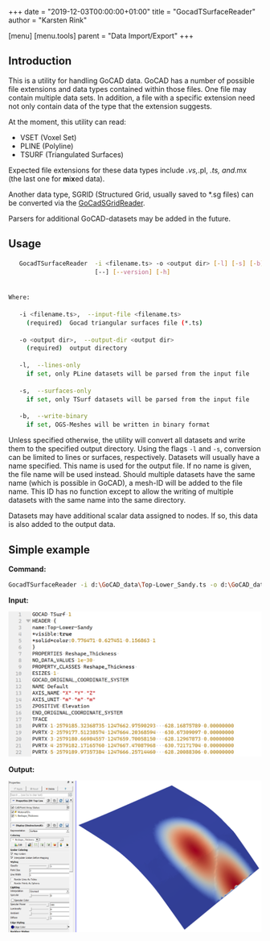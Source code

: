 +++
date = "2019-12-03T00:00:00+01:00"
title = "GocadTSurfaceReader"
author = "Karsten Rink"

[menu]
  [menu.tools]
    parent = "Data Import/Export"
+++

## Introduction

This is a utility for handling GoCAD data. GoCAD has a number of possible file extensions and data types contained within those files. One file may contain multiple data sets. In addition, a file with a specific extension need not only contain data of the type that the extension suggests.

At the moment, this utility can read:

* VSET (Voxel Set)
* PLINE (Polyline)
* TSURF (Triangulated Surfaces)

Expected file extensions for these data types include *.vs,*.pl, *.ts, and*.mx (the last one for **m**i**x**ed data).

Another data type, SGRID (Structured Grid, usually saved to *.sg files) can be converted via the [GoCadSGridReader](../../meshing/gocadsgridreader).

Parsers for additional GoCAD-datasets may be added in the future.

## Usage

```bash
   GocadTSurfaceReader  -i <filename.ts> -o <output dir> [-l] [-s] [-b]
                        [--] [--version] [-h]


Where:

   -i <filename.ts>,  --input-file <filename.ts>
     (required)  Gocad triangular surfaces file (*.ts)

   -o <output dir>,  --output-dir <output dir>
     (required)  output directory

   -l,  --lines-only
     if set, only PLine datasets will be parsed from the input file

   -s,  --surfaces-only
     if set, only TSurf datasets will be parsed from the input file

   -b,  --write-binary
     if set, OGS-Meshes will be written in binary format
```

Unless specified otherwise, the utility will convert all datasets and write them to the specified output directory. Using the flags ```-l``` and ```-s```, conversion can be limited to lines or surfaces, respectively. Datasets will usually have a name specified. This name is used for the output file. If no name is given, the file name will be used instead. Should multiple datasets have the same name (which is possible in GoCAD), a mesh-ID will be added to the file name. This ID has no function except to allow the writing of multiple datasets with the same name into the same directory.

Datasets may have additional scalar data assigned to nodes. If so, this data is also added to the output data.

## Simple example

**Command:**

```bash
GocadTSurfaceReader -i d:\GoCAD_data\Top-Lower_Sandy.ts -o d:\GoCAD_data
```

**Input:**

![GoCAD-Header](./Surface-GoCad.png#two-third "GoCAD-Header of file containing triangulated surface.")

**Output:**

![Converted surface](./Surface-ParaView.png "Converted surface visualised in ParaView with scalar data added to nodes.")

